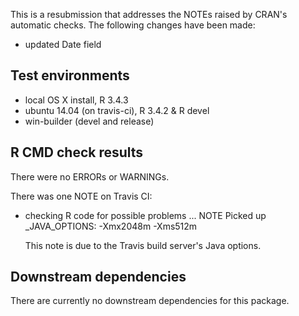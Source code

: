 This is a resubmission that addresses the NOTEs raised by CRAN's automatic checks.
The following changes have been made:
 * updated Date field

## Test environments

* local OS X install, R 3.4.3
* ubuntu 14.04 (on travis-ci), R 3.4.2 & R devel
* win-builder (devel and release)

## R CMD check results

There were no ERRORs or WARNINGs.

There was one NOTE on Travis CI:

* checking R code for possible problems ... NOTE
  Picked up _JAVA_OPTIONS: -Xmx2048m -Xms512m

  This note is due to the Travis build server's Java options.

## Downstream dependencies

There are currently no downstream dependencies for this package.
